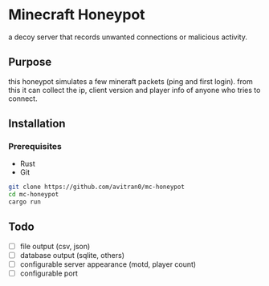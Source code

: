 # Minecraft Honeypot

a decoy server that records unwanted connections or malicious activity.

## Purpose

this honeypot simulates a few mineraft packets (ping and first login).
from this it can collect the ip, client version and player info of anyone who tries to connect.

## Installation

### Prerequisites

- Rust
- Git

```bash
git clone https://github.com/avitran0/mc-honeypot
cd mc-honeypot
cargo run
```

## Todo

- [ ] file output (csv, json)
- [ ] database output (sqlite, others)
- [ ] configurable server appearance (motd, player count)
- [ ] configurable port
